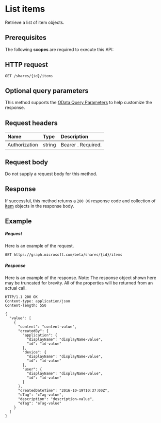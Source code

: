 # List items

Retrieve a list of item objects.
## Prerequisites
The following **scopes** are required to execute this API:
## HTTP request
<!-- { "blockType": "ignored" } -->
```http
GET /shares/{id}/items
```
## Optional query parameters
This method supports the [OData Query Parameters](http://graph.microsoft.io/docs/overview/query_parameters) to help customize the response.

## Request headers
| Name       | Type | Description|
|:-----------|:------|:----------|
| Authorization  | string  | Bearer <token>. Required. |

## Request body
Do not supply a request body for this method.
## Response
If successful, this method returns a `200 OK` response code and collection of [item](../resources/driveitem.md) objects in the response body.
## Example
##### Request
Here is an example of the request.
<!-- { "blockType": "ignored" } -->
```http
GET https://graph.microsoft.com/beta/shares/{id}/items
```
##### Response
Here is an example of the response. Note: The response object shown here may be truncated for brevity. All of the properties will be returned from an actual call.
<!-- { "blockType": "ignored" } -->
```http
HTTP/1.1 200 OK
Content-type: application/json
Content-length: 550

{
  "value": [
    {
      "content": "content-value",
      "createdBy": {
        "application": {
          "displayName": "displayName-value",
          "id": "id-value"
        },
        "device": {
          "displayName": "displayName-value",
          "id": "id-value"
        },
        "user": {
          "displayName": "displayName-value",
          "id": "id-value"
        }
      },
      "createdDateTime": "2016-10-19T10:37:00Z",
      "cTag": "cTag-value",
      "description": "description-value",
      "eTag": "eTag-value"
    }
  ]
}
```

<!-- uuid: 8fcb5dbc-d5aa-4681-8e31-b001d5168d79
2015-10-25 14:57:30 UTC -->
<!-- {
  "type": "#page.annotation",
  "description": "List items",
  "keywords": "",
  "section": "documentation",
  "tocPath": ""
}-->
